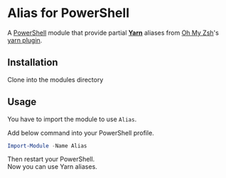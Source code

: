 # Alias for PowerShell
A [PowerShell](https://microsoft.com/powershell) module that provide partial **[Yarn](https://classic.yarnpkg.com/)** aliases from [Oh My Zsh](https://github.com/robbyrussell/oh-my-zsh)'s [yarn plugin](https://github.com/ohmyzsh/ohmyzsh/blob/master/plugins/yarn/).

## Installation
Clone into the modules directory

## Usage

You have to import the module to use `Alias`.

Add below command into your PowerShell profile.

```powershell
Import-Module -Name Alias
```

Then restart your PowerShell.  
Now you can use Yarn aliases.

